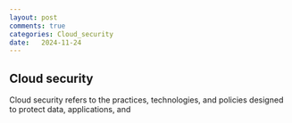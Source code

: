 ```yaml
---
layout: post
comments: true
categories: Cloud_security
date:   2024-11-24
---
```


## Cloud security 
Cloud security refers to the practices, technologies, and policies designed to protect data, applications, and
